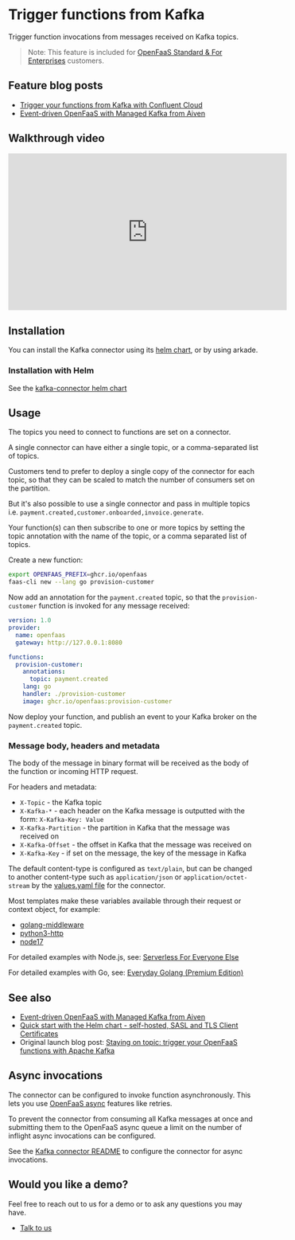 # Trigger functions from Kafka

Trigger function invocations from messages received on Kafka topics.

> Note: This feature is included for [OpenFaaS Standard & For Enterprises](https://openfaas.com/pricing/) customers.

## Feature blog posts

* [Trigger your functions from Kafka with Confluent Cloud](https://www.openfaas.com/blog/confluent-kafka/)
* [Event-driven OpenFaaS with Managed Kafka from Aiven](https://www.openfaas.com/blog/openfaas-kafka-aiven/)

## Walkthrough video

<iframe width="560" height="315" src="https://www.youtube.com/embed/jUFizTM3iKw?si=JMxPXOywXocaP4-m" title="YouTube video player" frameborder="0" allow="accelerometer; autoplay; clipboard-write; encrypted-media; gyroscope; picture-in-picture; web-share" referrerpolicy="strict-origin-when-cross-origin" allowfullscreen></iframe>

## Installation

You can install the Kafka connector using its [helm chart](https://github.com/openfaas/faas-netes/tree/master/chart/kafka-connector), or by using arkade.

### Installation with Helm

See the [kafka-connector helm chart](https://github.com/openfaas/faas-netes/tree/master/chart/kafka-connector)

## Usage

The topics you need to connect to functions are set on a connector.

A single connector can have either a single topic, or a comma-separated list of topics.

Customers tend to prefer to deploy a single copy of the connector for each topic, so that they can be scaled to match the number of consumers set on the partition.

But it's also possible to use a single connector and pass in multiple topics i.e. `payment.created,customer.onboarded,invoice.generate`.

Your function(s) can then subscribe to one or more topics by setting the topic annotation with the name of the topic, or a comma separated list of topics.

Create a new function:

```bash
export OPENFAAS_PREFIX=ghcr.io/openfaas
faas-cli new --lang go provision-customer
```

Now add an annotation for the `payment.created` topic, so that the `provision-customer` function is invoked for any message received:

```yaml
version: 1.0
provider:
  name: openfaas
  gateway: http://127.0.0.1:8080

functions:
  provision-customer:
    annotations:
      topic: payment.created
    lang: go
    handler: ./provision-customer
    image: ghcr.io/openfaas:provision-customer
```

Now deploy your function, and publish an event to your Kafka broker on the `payment.created` topic.

### Message body, headers and metadata

The body of the message in binary format will be received as the body of the function or incoming HTTP request.

For headers and metadata:

* `X-Topic` - the Kafka topic
* `X-Kafka-*` - each header on the Kafka message is outputted with the form: `X-Kafka-Key: Value`
* `X-Kafka-Partition` - the partition in Kafka that the message was received on
* `X-Kafka-Offset` - the offset in Kafka that the message was received on
* `X-Kafka-Key` - if set on the message, the key of the message in Kafka

The default content-type is configured as `text/plain`, but can be changed to another content-type such as `application/json` or `application/octet-stream` by the [values.yaml file](https://github.com/openfaas/faas-netes/blob/master/chart/kafka-connector/values.yaml) for the connector.

Most templates make these variables available through their request or context object, for example:

* [golang-middleware](/languages/go/)
* [python3-http](/languages/python/)
* [node17](/languages/node/)

For detailed examples with Node.js, see: [Serverless For Everyone Else](http://store.openfaas.com/l/serverless-for-everyone-else)

For detailed examples with Go, see: [Everyday Golang (Premium Edition)](https://openfaas.gumroad.com/l/everyday-golang)

## See also

* [Event-driven OpenFaaS with Managed Kafka from Aiven](https://www.openfaas.com/blog/openfaas-kafka-aiven/)
* [Quick start with the Helm chart - self-hosted, SASL and TLS Client Certificates](https://github.com/openfaas/faas-netes/blob/master/chart/kafka-connector/quickstart.md)
* Original launch blog post: [Staying on topic: trigger your OpenFaaS functions with Apache Kafka](https://www.openfaas.com/blog/kafka-connector/)

## Async invocations

The connector can be configured to invoke function asynchronously. This lets you use [OpenFaaS async](https://docs.openfaas.com/reference/async/) features like retries.

To prevent the connector from consuming all Kafka messages at once and submitting them to the OpenFaaS async queue a limit on the number of inflight async invocations can be configured.

See the [Kafka connector README](https://github.com/openfaas/faas-netes/blob/master/chart/kafka-connector/README.md#async-invocations) to configure the connector for async invocations.

## Would you like a demo?

Feel free to reach out to us for a demo or to ask any questions you may have.

* [Talk to us](https://openfaas.com/pricing/)
